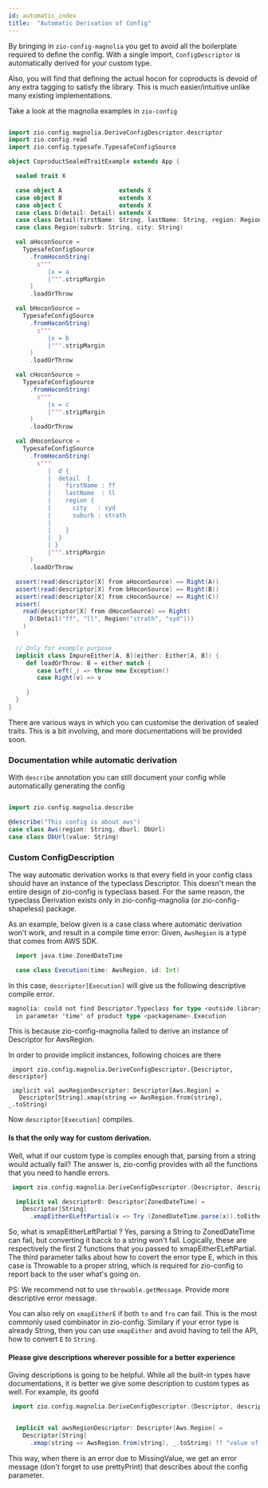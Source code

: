 ```yaml
---
id: automatic_index
title:  "Automatic Derivation of Config"
---
```


By bringing in `zio-config-magnolia` you get to avoid all the boilerplate required to define the config.
With a single import, `ConfigDescriptor` is automatically derived for your custom type.

Also, you will find that defining the actual hocon for coproducts is devoid of any extra tagging to satisfy the library.
This is much easier/intuitive unlike many existing implementations.

Take a look at the magnolia examples in `zio-config`

```scala mdoc:silent

import zio.config.magnolia.DeriveConfigDescriptor.descriptor
import zio.config.read
import zio.config.typesafe.TypesafeConfigSource

object CoproductSealedTraitExample extends App {

  sealed trait X

  case object A                extends X
  case object B                extends X
  case object C                extends X
  case class D(detail: Detail) extends X
  case class Detail(firstName: String, lastName: String, region: Region)
  case class Region(suburb: String, city: String)

  val aHoconSource =
    TypesafeConfigSource
      .fromHoconString(
        s"""
           |x = a
           |""".stripMargin
      )
      .loadOrThrow

  val bHoconSource =
    TypesafeConfigSource
      .fromHoconString(
        s"""
           |x = b
           |""".stripMargin
      )
      .loadOrThrow

  val cHoconSource =
    TypesafeConfigSource
      .fromHoconString(
        s"""
           |x = c
           |""".stripMargin
      )
      .loadOrThrow

  val dHoconSource =
    TypesafeConfigSource
      .fromHoconString(
        s"""
           |  d {
           |  detail  {
           |    firstName : ff
           |    lastName  : ll
           |    region {
           |      city   : syd
           |      suburb : strath
           |
           |    }
           |  }
           | }
           |""".stripMargin
      )
      .loadOrThrow

  assert(read(descriptor[X] from aHoconSource) == Right(A))
  assert(read(descriptor[X] from bHoconSource) == Right(B))
  assert(read(descriptor[X] from cHoconSource) == Right(C))
  assert(
    read(descriptor[X] from dHoconSource) == Right(
      D(Detail("ff", "ll", Region("strath", "syd")))
    )
  )

  // Only for example purpose
  implicit class ImpureEither[A, B](either: Either[A, B]) {
     def loadOrThrow: B = either match {
        case Left(_) => throw new Exception()
        case Right(v) => v

     }
  }
}

```

There are various ways in which you can customise the derivation of sealed traits. 
This is a bit involving, and more documentations will be provided soon.

### Documentation while automatic derivation
With `describe` annotation you can still document your config while automatically generating the config

```scala mdoc:silent

import zio.config.magnolia.describe

@describe("This config is about aws")
case class Aws(region: String, dburl: DbUrl)
case class DbUrl(value: String)

```

### Custom ConfigDescription

The way automatic derivation works is that every field in your config class should have an instance of the typeclass
Descriptor. This doesn't mean the entire design of zio-config is typeclass based. For the same reason, the typeclass
Derivation exists only in zio-config-magnolia (or zio-config-shapeless) package.

As an example, below given is a case class where automatic derivation won't work, and result in a compile time error:
Given, `AwsRegion` is a type that comes from AWS SDK.

```scala
  import java.time.ZonedDateTime

  case class Execution(time: AwsRegion, id: Int)
```

In this case, `descriptor[Execution]` will give us the following descriptive compile error.

```scala
magnolia: could not find Descriptor.Typeclass for type <outside.library.package>.AwsRegion
  in parameter 'time' of product type <packagename>.Execution
```

This is because zio-config-magnolia failed to derive an instance of Descriptor for AwsRegion.

In order to provide implicit instances, following choices are there

```
 import zio.config.magnolia.DeriveConfigDescriptor.{Descriptor, descriptor}

 implicit val awsRegionDescriptor: Descriptor[Aws.Region] =
   Descriptor[String].xmap(string => AwsRegion.from(string), _.toString)

```

Now `descriptor[Execution]` compiles.

#### Is that the only way for custom derivation.

Well, what if our custom type is complex enough that, parsing from a string would actually fail?
The answer is, zio-config provides with all the functions that you need to handle errors.

```scala mdoc:silent
 import zio.config.magnolia.DeriveConfigDescriptor.{Descriptor, descriptor}

  implicit val descriptorO: Descriptor[ZonedDateTime] =
    Descriptor[String]
      .xmapEitherELeftPartial(x => Try (ZonedDateTime.parse(x)).toEither)(_.toString)(_.getMessage)
```

So, what is xmapEitherLeftPartial ? Yes, parsing a String to ZonedDateTime can fail, but converting it bacck to a string
won't fail. Logically, these are respectively the first 2 functions that you passed to xmapEitherELeftPartial. The third
parameter talks about how to covert the error type E, which in this case is Throwable to a proper string, which is required
for zio-config to report back to the user what's going on.

PS: We recommend not to use `throwable.getMessage`. Provide more descriptive error message.

You can also rely on `xmapEitherE` if both `to` and `fro` can fail. This is the most commonly used combinator in zio-config.
Similary if your error type is already String, then you can use `xmapEither` and avoid having to tell the API, how to convert
`E` to `String`. 

#### Please give descriptions wherever possible for a better experience

Giving descriptions is going to be helpful. While all the built-in types have documentations, it is better we give
some description to custom types as well. For example, its goofd


```scala mdoc:silent
 import zio.config.magnolia.DeriveConfigDescriptor.{Descriptor, descriptor}


  implicit val awsRegionDescriptor: Descriptor[Aws.Region] =
    Descriptor[String]
      .xmap(string => AwsRegion.from(string), _.toString) ?? "value of type AWS.Region"
```

This way, when there is an error due to MissingValue, we get an error message (don't forget to use prettyPrint)
that describes about the config parameter.